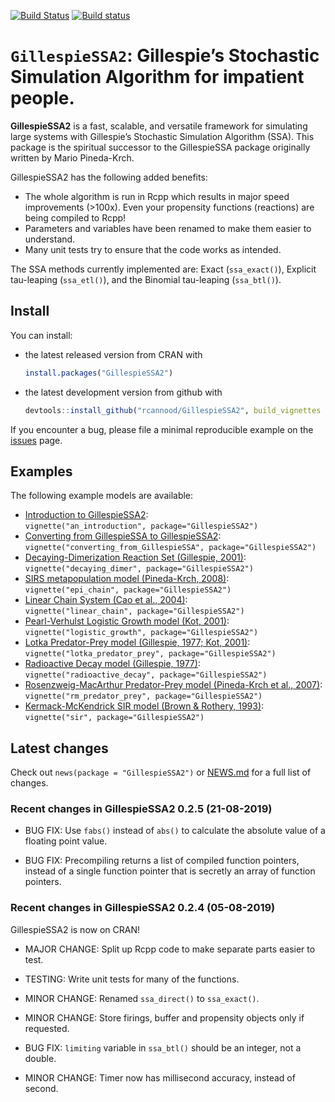 
<!-- README.md is generated from README.Rmd. Please edit that file -->

[![Build
Status](https://travis-ci.org/rcannood/GillespieSSA2.svg?branch=master)](https://travis-ci.org/rcannood/GillespieSSA2)
[![Build
status](https://ci.appveyor.com/api/projects/status/5kw9ynlc1mmehrcj?svg=true)](https://ci.appveyor.com/project/rcannood/gillespiessa2)

# `GillespieSSA2`: Gillespie’s Stochastic Simulation Algorithm for impatient people.

**GillespieSSA2** is a fast, scalable, and versatile framework for
simulating large systems with Gillespie’s Stochastic Simulation
Algorithm (SSA). This package is the spiritual successor to the
GillespieSSA package originally written by Mario Pineda-Krch.

GillespieSSA2 has the following added benefits:

  - The whole algorithm is run in Rcpp which results in major speed
    improvements (\>100x). Even your propensity functions (reactions)
    are being compiled to Rcpp\!
  - Parameters and variables have been renamed to make them easier to
    understand.
  - Many unit tests try to ensure that the code works as intended.

The SSA methods currently implemented are: Exact (`ssa_exact()`),
Explicit tau-leaping (`ssa_etl()`), and the Binomial tau-leaping
(`ssa_btl()`).

## Install

You can install:

  - the latest released version from CRAN with
    
    ``` r
    install.packages("GillespieSSA2")
    ```

  - the latest development version from github
    with
    
    ``` r
    devtools::install_github("rcannood/GillespieSSA2", build_vignettes = TRUE)
    ```

If you encounter a bug, please file a minimal reproducible example on
the [issues](https://github.com/rcannood/GillespieSSA2/issues) page.

## Examples

The following example models are available:

  - [Introduction to GillespieSSA2](vignettes/an_introduction.md):  
    `vignette("an_introduction", package="GillespieSSA2")`
  - [Converting from GillespieSSA to
    GillespieSSA2](vignettes/converting_from_GillespieSSA.md):  
    `vignette("converting_from_GillespieSSA", package="GillespieSSA2")`
  - [Decaying-Dimerization Reaction Set (Gillespie,
    2001)](vignettes/decaying_dimer.md):  
    `vignette("decaying_dimer", package="GillespieSSA2")`
  - [SIRS metapopulation model (Pineda-Krch,
    2008)](vignettes/epi_chain.md):  
    `vignette("epi_chain", package="GillespieSSA2")`
  - [Linear Chain System (Cao et al.,
    2004)](vignettes/linear_chain.md):  
    `vignette("linear_chain", package="GillespieSSA2")`
  - [Pearl-Verhulst Logistic Growth model (Kot,
    2001)](vignettes/logistic_growth.md):  
    `vignette("logistic_growth", package="GillespieSSA2")`
  - [Lotka Predator-Prey model (Gillespie, 1977; Kot,
    2001)](vignettes/lotka_predator_prey.md):  
    `vignette("lotka_predator_prey", package="GillespieSSA2")`
  - [Radioactive Decay model (Gillespie,
    1977)](vignettes/radioactive_decay.md):  
    `vignette("radioactive_decay", package="GillespieSSA2")`
  - [Rosenzweig-MacArthur Predator-Prey model (Pineda-Krch et al.,
    2007)](vignettes/rm_predator_prey.md):  
    `vignette("rm_predator_prey", package="GillespieSSA2")`
  - [Kermack-McKendrick SIR model (Brown & Rothery,
    1993)](vignettes/sir.md):  
    `vignette("sir", package="GillespieSSA2")`

## Latest changes

Check out `news(package = "GillespieSSA2")` or [NEWS.md](NEWS.md) for a
full list of changes.

<!-- This section gets automatically generated from NEWS.md -->

### Recent changes in GillespieSSA2 0.2.5 (21-08-2019)

  - BUG FIX: Use `fabs()` instead of `abs()` to calculate the absolute
    value of a floating point value.

  - BUG FIX: Precompiling returns a list of compiled function pointers,
    instead of a single function pointer that is secretly an array of
    function pointers.

### Recent changes in GillespieSSA2 0.2.4 (05-08-2019)

GillespieSSA2 is now on CRAN\!

  - MAJOR CHANGE: Split up Rcpp code to make separate parts easier to
    test.

  - TESTING: Write unit tests for many of the functions.

  - MINOR CHANGE: Renamed `ssa_direct()` to `ssa_exact()`.

  - MINOR CHANGE: Store firings, buffer and propensity objects only if
    requested.

  - BUG FIX: `limiting` variable in `ssa_btl()` should be an integer,
    not a double.

  - MINOR CHANGE: Timer now has millisecond accuracy, instead of second.
